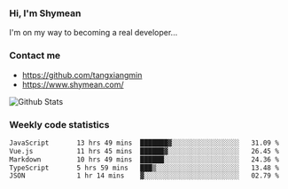 ### Hi, I'm Shymean

I'm on my way to becoming a real developer...

### Contact me

- <https://github.com/tangxiangmin>
- <https://www.shymean.com/>

![Github Stats](https://github-readme-stats.vercel.app/api?username=tangxiangmin&show_icons=true&theme=dark)


###  Weekly code statistics

<!--START_SECTION:waka-->

```txt
JavaScript       13 hrs 49 mins  ███████▓░░░░░░░░░░░░░░░░░   31.09 %
Vue.js           11 hrs 45 mins  ██████▓░░░░░░░░░░░░░░░░░░   26.45 %
Markdown         10 hrs 49 mins  ██████░░░░░░░░░░░░░░░░░░░   24.36 %
TypeScript       5 hrs 59 mins   ███▒░░░░░░░░░░░░░░░░░░░░░   13.48 %
JSON             1 hr 14 mins    ▓░░░░░░░░░░░░░░░░░░░░░░░░   02.79 %
```

<!--END_SECTION:waka-->